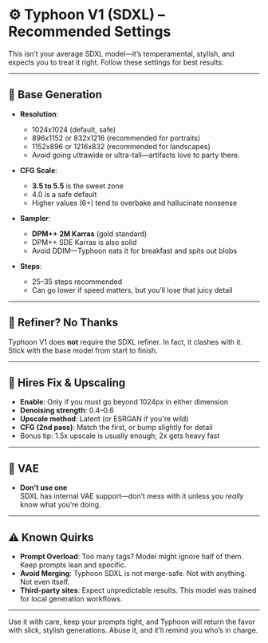 # ⚙️ Typhoon V1 (SDXL) – Recommended Settings

This isn’t your average SDXL model—it’s temperamental, stylish, and expects you to treat it right. Follow these settings for best results:

---

## 🧩 Base Generation

- **Resolution**:  
  - 1024x1024 (default, safe)  
  - 896x1152 or 832x1216 (recommended for portraits)  
  - 1152x896 or 1216x832 (recommended for landscapes)  
  - Avoid going ultrawide or ultra-tall—artifacts love to party there.

- **CFG Scale**:  
  - **3.5 to 5.5** is the sweet zone  
  - 4.0 is a safe default  
  - Higher values (6+) tend to overbake and hallucinate nonsense

- **Sampler**:  
  - **DPM++ 2M Karras** (gold standard)  
  - DPM++ SDE Karras is also solid  
  - Avoid DDIM—Typhoon eats it for breakfast and spits out blobs

- **Steps**:  
  - 25–35 steps recommended  
  - Can go lower if speed matters, but you’ll lose that juicy detail

---

## 🔨 Refiner? No Thanks

Typhoon V1 does **not** require the SDXL refiner. In fact, it clashes with it.  
Stick with the base model from start to finish.

---

## 📸 Hires Fix & Upscaling

- **Enable**: Only if you must go beyond 1024px in either dimension  
- **Denoising strength**: 0.4–0.6  
- **Upscale method**: Latent (or ESRGAN if you're wild)  
- **CFG (2nd pass)**: Match the first, or bump slightly for detail  
- Bonus tip: 1.5x upscale is usually enough; 2x gets heavy fast

---

## 🎨 VAE

- **Don't use one**  
  SDXL has internal VAE support—don’t mess with it unless you *really* know what you’re doing.

---

## ⚠️ Known Quirks

- **Prompt Overload**: Too many tags? Model might ignore half of them. Keep prompts lean and specific.  
- **Avoid Merging**: Typhoon SDXL is not merge-safe. Not with anything. Not even itself.  
- **Third-party sites**: Expect unpredictable results. This model was trained for local generation workflows.

---

Use it with care, keep your prompts tight, and Typhoon will return the favor with slick, stylish generations. Abuse it, and it’ll remind you who’s in charge.

